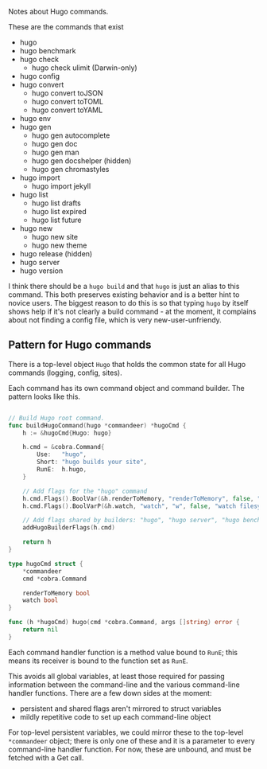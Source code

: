 Notes about Hugo commands.

These are the commands that exist

- hugo
- hugo benchmark
- hugo check
  - hugo check ulimit (Darwin-only)
- hugo config
- hugo convert
  - hugo convert toJSON
  - hugo convert toTOML
  - hugo convert toYAML
- hugo env
- hugo gen
  - hugo gen autocomplete
  - hugo gen doc
  - hugo gen man
  - hugo gen docshelper (hidden)
  - hugo gen chromastyles
- hugo import
  - hugo import jekyll
- hugo list
  - hugo list drafts
  - hugo list expired
  - hugo list future
- hugo new
  - hugo new site
  - hugo new theme
- hugo release (hidden)
- hugo server
- hugo version

I think there should be a `hugo build` and that `hugo` is just an alias to
this command. This both preserves existing behavior and is a better hint
to novice users. The biggest reason to do this is so that typing `hugo`
by itself shows help if it's not clearly a build command - at the moment,
it complains about not finding a config file, which is very new-user-unfriendy.

## Pattern for Hugo commands

There is a top-level object `Hugo` that holds the common state for all
Hugo commands (logging, config, sites).

Each command has its own command object and command builder. The pattern
looks like this.

```go

// Build Hugo root command.
func buildHugoCommand(hugo *commandeer) *hugoCmd {
    h := &hugoCmd{Hugo: hugo}

    h.cmd = &cobra.Command{
        Use:   "hugo",
        Short: "hugo builds your site",
        RunE:  h.hugo,
    }

    // Add flags for the "hugo" command
    h.cmd.Flags().BoolVar(&h.renderToMemory, "renderToMemory", false, "render to memory")
    h.cmd.Flags().BoolVarP(&h.watch, "watch", "w", false, "watch filesystem)

    // Add flags shared by builders: "hugo", "hugo server", "hugo benchmark"
    addHugoBuilderFlags(h.cmd)

    return h
}

type hugoCmd struct {
    *commandeer
    cmd *cobra.Command

    renderToMemory bool
    watch bool
}

func (h *hugoCmd) hugo(cmd *cobra.Command, args []string) error {
    return nil
}
```

Each command handler function is a method value bound to `RunE`; this means its receiver is
bound to the function set as `RunE`.

This avoids all global variables, at least those required for passing information between the
command-line and the various command-line handler functions. There are a few down sides at the
moment:

- persistent and shared flags aren't mirrored to struct variables
- mildly repetitive code to set up each command-line object

For top-level persistent variables, we could mirror these to the top-level `*commandeer` object;
there is only one of these and it is a parameter to every command-line handler function. For
now, these are unbound, and must be fetched with a Get call.
